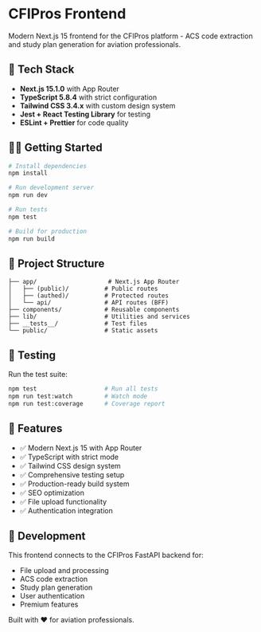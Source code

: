 # CFIPros Frontend

Modern Next.js 15 frontend for the CFIPros platform - ACS code extraction and study plan generation for aviation professionals.

## 🚀 Tech Stack

- **Next.js 15.1.0** with App Router
- **TypeScript 5.8.4** with strict configuration  
- **Tailwind CSS 3.4.x** with custom design system
- **Jest + React Testing Library** for testing
- **ESLint + Prettier** for code quality

## 🏃‍♂️ Getting Started

```bash
# Install dependencies
npm install

# Run development server
npm run dev

# Run tests
npm test

# Build for production
npm run build
```

## 📁 Project Structure

```
├── app/                    # Next.js App Router
│   ├── (public)/          # Public routes
│   ├── (authed)/          # Protected routes  
│   └── api/               # API routes (BFF)
├── components/            # Reusable components
├── lib/                   # Utilities and services
├── __tests__/             # Test files
└── public/                # Static assets
```

## 🧪 Testing

Run the test suite:
```bash
npm test                   # Run all tests
npm run test:watch         # Watch mode
npm run test:coverage      # Coverage report
```

## 🎯 Features

- ✅ Modern Next.js 15 with App Router
- ✅ TypeScript with strict mode
- ✅ Tailwind CSS design system
- ✅ Comprehensive testing setup
- ✅ Production-ready build system
- ✅ SEO optimization
- ✅ File upload functionality
- ✅ Authentication integration

## 📖 Development

This frontend connects to the CFIPros FastAPI backend for:
- File upload and processing
- ACS code extraction
- Study plan generation
- User authentication
- Premium features

Built with ❤️ for aviation professionals.